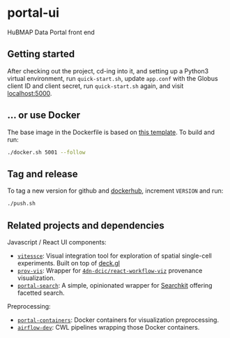# portal-ui
HuBMAP Data Portal front end

## Getting started
After checking out the project, cd-ing into it, and setting up a Python3 virtual environment,
run `quick-start.sh`,
update `app.conf` with the Globus client ID and client secret,
run `quick-start.sh` again,
and visit [localhost:5000](http://localhost:5000).

## ... or use Docker
The base image in the Dockerfile is based on [this template](https://github.com/tiangolo/uwsgi-nginx-flask-docker#quick-start-for-bigger-projects-structured-as-a-python-package). To build and run:
```sh
./docker.sh 5001 --follow
```

## Tag and release
To tag a new version for github and [dockerhub](https://hub.docker.com/repository/docker/hubmap/portal-ui),
increment `VERSION` and run:
```sh
./push.sh
```

## Related projects and dependencies

Javascript / React UI components:
- [`vitessce`](https://github.com/hubmapconsortium/vitessce): Visual integration tool for exploration of spatial single-cell experiments. Built on top of [deck.gl](https://deck.gl/)
- [`prov-vis`](https://github.com/hubmapconsortium/prov-vis): Wrapper for [`4dn-dcic/react-workflow-viz`](https://github.com/4dn-dcic/react-workflow-viz) provenance visualization.
- [`portal-search`](https://github.com/hubmapconsortium/portal-search/): A simple, opinionated wrapper for [Searchkit](http://www.searchkit.co/) offering facetted search.

Preprocessing:
- [`portal-containers`](https://github.com/hubmapconsortium/portal-containers): Docker containers for visualization preprocessing.
- [`airflow-dev`](https://github.com/hubmapconsortium/airflow-dev): CWL pipelines wrapping those Docker containers.

